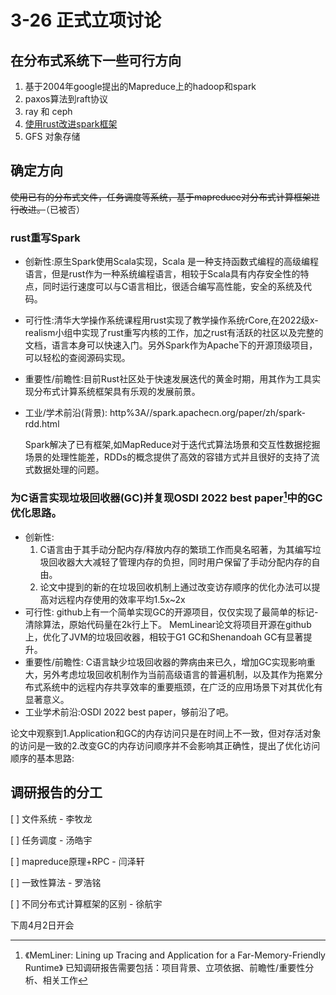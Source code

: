 # 3-26 正式立项讨论

## 在分布式系统下一些可行方向

1. 基于2004年google提出的Mapreduce上的hadoop和spark
2. paxos算法到raft协议
3. ray 和 ceph
4. [使用rust改进spark框架](https://medium.com/@rajasekar3eg/fastspark-a-new-fast-native-implementation-of-spark-from-scratch-368373a29a5c)
5. GFS 对象存储

## 确定方向

~~使用已有的分布式文件，任务调度等系统，基于mapreduce对分布式计算框架进行改进。~~（已被否）
### rust重写Spark
- 创新性:原生Spark使用Scala实现，Scala 是一种支持函数式编程的高级编程语言，但是rust作为一种系统编程语言，相较于Scala具有内存安全性的特点，同时运行速度可以与C语言相比，很适合编写高性能，安全的系统及代码。
- 可行性:清华大学操作系统课程用rust实现了教学操作系统rCore,在2022级x-realism小组中实现了rust重写内核的工作，加之rust有活跃的社区以及完整的文档，语言本身可以快速入门。另外Spark作为Apache下的开源顶级项目，可以轻松的查阅源码实现。
- 重要性/前瞻性:目前Rust社区处于快速发展迭代的黄金时期，用其作为工具实现分布式计算系统框架具有乐观的发展前景。
- 工业/学术前沿(背景):
  http%3A//spark.apachecn.org/paper/zh/spark-rdd.html
  
  Spark解决了已有框架,如MapReduce对于迭代式算法场景和交互性数据挖掘场景的处理性能差，RDDs的概念提供了高效的容错方式并且很好的支持了流式数据处理的问题。


### 为C语言实现垃圾回收器(GC)并复现OSDI 2022 best paper[^1]中的GC优化思路。
- 创新性:
  1. C语言由于其手动分配内存/释放内存的繁琐工作而臭名昭著，为其编写垃圾回收器大大减轻了管理内存的负担，同时用户保留了手动分配内存的自由。
  2. 论文中提到的新的在垃圾回收机制上通过改变访存顺序的优化办法可以提高对远程内存使用的效率平均1.5x~2x
- 可行性:
  github上有一个简单实现GC的开源项目，仅仅实现了最简单的标记-清除算法，原始代码量在2k行上下。
  MemLinear论文将项目开源在github上，优化了JVM的垃圾回收器，相较于G1 GC和Shenandoah GC有显著提升。
- 重要性/前瞻性: C语言缺少垃圾回收器的弊病由来已久，增加GC实现影响重大，另外考虑垃圾回收机制作为当前高级语言的普遍机制，以及其作为拖累分布式系统中的远程内存共享效率的重要瓶颈，在广泛的应用场景下对其优化有显著意义。
- 工业学术前沿:OSDI 2022 best paper，够前沿了吧。


论文中观察到1.Application和GC的内存访问只是在时间上不一致，但对存活对象的访问是一致的2.改变GC的内存访问顺序并不会影响其正确性，提出了优化访问顺序的基本思路:

[^1]:《MemLiner: Lining up Tracing and Application for a Far-Memory-Friendly Runtime》
已知调研报告需要包括：项目背景、立项依据、前瞻性/重要性分析、相关工作



## 调研报告的分工

[ ] 文件系统 - 李牧龙

[ ] 任务调度 - 汤皓宇

[ ] mapreduce原理+RPC - 闫泽轩

[ ] 一致性算法 - 罗浩铭

[ ] 不同分布式计算框架的区别 - 徐航宇

下周4月2日开会